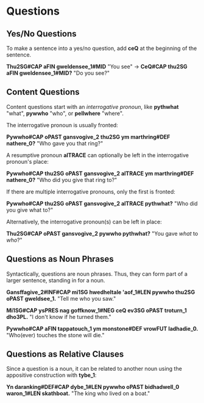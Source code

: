 # Questions

## Yes/No Questions

To make a sentence into a yes/no question, add __<x-out>ce<x-src>Q</x-src></x-out>__ at the beginning of the sentence.

__<x-out>Thu<x-src>2SG#CAP</x-src></x-out> <x-out>a<x-src>FIN</x-src></x-out> <x-out>gwelden<x-src>see_1#MID</x-src></x-out>__ "You see" &rarr; __<x-out>Ce<x-src>Q#CAP</x-src></x-out> <x-out>thu<x-src>2SG</x-src></x-out> <x-out>a<x-src>FIN</x-src></x-out> <x-out>gwelden<x-src>see_1#MID</x-src></x-out>?__ "Do you see?"

## Content Questions

Content questions start with an _interrogative pronoun_, like __<x-out>pyth<x-src>what</x-src></x-out>__ "what", __<x-out>pyw<x-src>who</x-src></x-out>__ "who", or __<x-out>pell<x-src>where</x-src></x-out>__ "where".

The interrogative pronoun is usually fronted:

__<x-out>Pyw<x-src>who#CAP</x-src></x-out> <x-out>o<x-src>PAST</x-src></x-out> <x-out>gansvo<x-src>give_2</x-src></x-out> <x-out>thu<x-src>2SG</x-src></x-out> <x-out>ym marth<x-src>ring#DEF</x-src></x-out> <x-out>na<x-src>there_0</x-src></x-out>?__ "Who gave you that ring?"

A resumptive pronoun __<x-out>al<x-src>TRACE</x-src></x-out>__ can optionally be left in the interrogative pronoun's place:

__<x-out>Pyw<x-src>who#CAP</x-src></x-out> <x-out>thu<x-src>2SG</x-src></x-out> <x-out>o<x-src>PAST</x-src></x-out> <x-out>gansvo<x-src>give_2</x-src></x-out> <x-out>al<x-src>TRACE</x-src></x-out> <x-out>ym marth<x-src>ring#DEF</x-src></x-out> <x-out>na<x-src>there_0</x-src></x-out>?__ "Who did you give that ring to?"

If there are multiple interrogative pronouns, only the first is fronted:

__<x-out>Pyw<x-src>who#CAP</x-src></x-out> <x-out>thu<x-src>2SG</x-src></x-out> <x-out>o<x-src>PAST</x-src></x-out> <x-out>gansvo<x-src>give_2</x-src></x-out> <x-out>al<x-src>TRACE</x-src></x-out> <x-out>pyth<x-src>what</x-src></x-out>?__ "Who did you give what to?"

Alternatively, the interrogative pronoun(s) can be left in place:

__<x-out>Thu<x-src>2SG#CAP</x-src></x-out> <x-out>o<x-src>PAST</x-src></x-out> <x-out>gansvo<x-src>give_2</x-src></x-out> <x-out>pyw<x-src>who</x-src></x-out> <x-out>pyth<x-src>what</x-src></x-out>?__ "You gave _what_ to _who_?"

## Questions as Noun Phrases

Syntactically, questions are noun phrases. Thus, they can form part of a larger sentence, standing in for a noun.

__<x-out>Gansffa<x-src>give_2#INF#CAP</x-src></x-out> <x-out>mi<x-src>1SG</x-src></x-out> <x-out>hwedhel<x-src>tale</x-src></x-out> <x-out>'a<x-src>of_1#LEN</x-src></x-out> <x-out>pyw<x-src>who</x-src></x-out> <x-out>thu<x-src>2SG</x-src></x-out> <x-out>o<x-src>PAST</x-src></x-out> <x-out>gweld<x-src>see_1</x-src></x-out>.__ "Tell me who you saw."

__<x-out>Mi<x-src>1SG#CAP</x-src></x-out> <x-out>ys<x-src>PRES</x-src></x-out> <x-out>nag goff<x-src>know_1#NEG</x-src></x-out> <x-out>ce<x-src>Q</x-src></x-out> <x-out>ev<x-src>3SG</x-src></x-out> <x-out>o<x-src>PAST</x-src></x-out> <x-out>tro<x-src>turn_1</x-src></x-out> <x-out>dho<x-src>3PL</x-src></x-out>.__ "I don't know if he turned them."

__<x-out>Pyw<x-src>who#CAP</x-src></x-out> <x-out>a<x-src>FIN</x-src></x-out> <x-out>tappa<x-src>touch_1</x-src></x-out> <x-out>ym mon<x-src>stone#DEF</x-src></x-out> <x-out>vrow<x-src>FUT</x-src></x-out> <x-out>ladha<x-src>die_0</x-src></x-out>.__ "Who(ever) touches the stone will die."

## Questions as Relative Clauses

Since a question is a noun, it can be related to another noun using the appositive construction with __<x-out>ty<x-src>be_1</x-src></x-out>__:

__<x-out>Yn daran<x-src>king#DEF#CAP</x-src></x-out> <x-out>dy<x-src>be_1#LEN</x-src></x-out> <x-out>pyw<x-src>who</x-src></x-out> <x-out>o<x-src>PAST</x-src></x-out> <x-out>bidha<x-src>dwell_0</x-src></x-out> <x-out>war<x-src>on_1#LEN</x-src></x-out> <x-out>skath<x-src>boat</x-src></x-out>.__ "The king who lived on a boat."